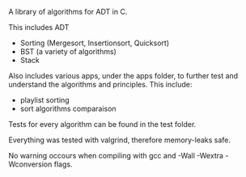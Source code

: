 A library of algorithms for ADT in C.

This includes ADT
- Sorting (Mergesort, Insertionsort, Quicksort)
- BST (a variety of algorithms)
- Stack

Also includes various apps, under the apps folder, to further test and understand the algorithms and principles. This include:
- playlist sorting
- sort algorithms comparaison

Tests for every algorithm can be found in the test folder.

Everything was tested with valgrind, therefore memory-leaks safe.

No warning occours when compiling with gcc and -Wall -Wextra -Wconversion flags.
